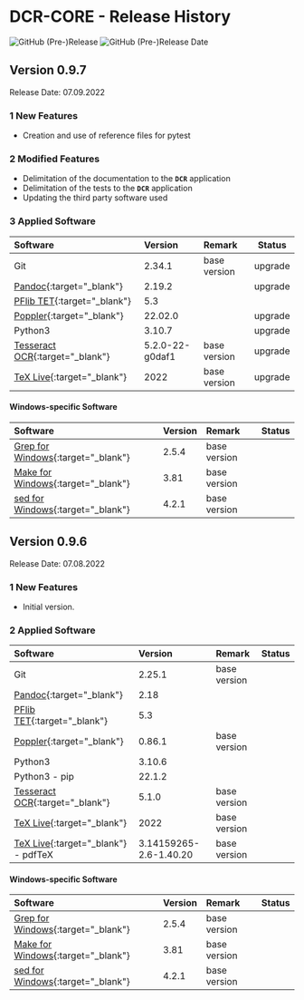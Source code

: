 # DCR-CORE - Release History

![GitHub (Pre-)Release](https://img.shields.io/github/v/release/KonnexionsGmbH/dcr-core?include_prereleases)
![GitHub (Pre-)Release Date](https://img.shields.io/github/release-date-pre/KonnexionsGmbh/dcr-core)

## Version 0.9.7

Release Date: 07.09.2022

### 1 New Features

- Creation and use of reference files for pytest

### 2 Modified Features

- Delimitation of the documentation to the **`DCR`** application
- Delimitation of the tests to the **`DCR`** application
- Updating the third party software used

### 3 Applied Software

| Software                                                                      | Version         | Remark       | Status  |
|:------------------------------------------------------------------------------|:----------------|:-------------|---------|
| Git                                                                           | 2.34.1          | base version | upgrade |
| [Pandoc](https://pandoc.org){:target="_blank"}                                | 2.19.2          |              | upgrade |
| [PFlib TET](https://www.pdflib.com/products/tet){:target="_blank"}            | 5.3             |              |         |
| [Poppler](https://poppler.freedesktop.org){:target="_blank"}                  | 22.02.0         |              | upgrade |
| Python3                                                                       | 3.10.7          |              | upgrade |
| [Tesseract OCR](https://github.com/tesseract-ocr/tesseract){:target="_blank"} | 5.2.0-22-g0daf1 | base version | upgrade |
| [TeX Live](https://www.tug.org/texlive){:target="_blank"}                     | 2022            | base version | upgrade |

#### Windows-specific Software

| Software                                                                                | Version | Remark                   | Status |
|:----------------------------------------------------------------------------------------|:--------|:-------------------------|--------|
| [Grep for Windows](http://gnuwin32.sourceforge.net/packages/grep.htm){:target="_blank"} | 2.5.4   | base version             |        |
| [Make for Windows](http://gnuwin32.sourceforge.net/packages/make.htm){:target="_blank"} | 3.81    | base version             |        |
| [sed for Windows](http://gnuwin32.sourceforge.net/packages/sed.htm){:target="_blank"}   | 4.2.1   | base version             |        |

## Version 0.9.6

Release Date: 07.08.2022

### 1 New Features

- Initial version.

### 2 Applied Software

| Software                                                                      | Version                | Remark                              | Status |
|:------------------------------------------------------------------------------|:-----------------------|:------------------------------------|--------|
| Git                                                                           | 2.25.1                 | base version                        |        |
| [Pandoc](https://pandoc.org){:target="_blank"}                                | 2.18                   |                                     |        |
| [PFlib TET](https://www.pdflib.com/products/tet){:target="_blank"}            | 5.3                    |                                     |        |
| [Poppler](https://poppler.freedesktop.org){:target="_blank"}                  | 0.86.1                 | base version                        |        |
| Python3                                                                       | 3.10.6                 |                                     |        |
| Python3 - pip                                                                 | 22.1.2                 |                                     |        |
| [Tesseract OCR](https://github.com/tesseract-ocr/tesseract){:target="_blank"} | 5.1.0                  | base version                        |        |
| [TeX Live](https://www.tug.org/texlive){:target="_blank"}                     | 2022                   | base version                        |        |
| [TeX Live](https://www.tug.org/texlive){:target="_blank"} - pdfTeX            | 3.14159265-2.6-1.40.20 | base version                        |        |

#### Windows-specific Software

| Software                                                                                | Version | Remark        | Status |
|:----------------------------------------------------------------------------------------|:--------|:--------------|--------|
| [Grep for Windows](http://gnuwin32.sourceforge.net/packages/grep.htm){:target="_blank"} | 2.5.4   | base version  |        |
| [Make for Windows](http://gnuwin32.sourceforge.net/packages/make.htm){:target="_blank"} | 3.81    | base version  |        |
| [sed for Windows](http://gnuwin32.sourceforge.net/packages/sed.htm){:target="_blank"}   | 4.2.1   | base version  |        |
